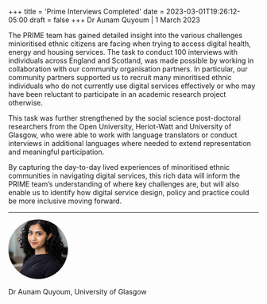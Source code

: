 +++
title = 'Prime Interviews Completed'
date = 2023-03-01T19:26:12-05:00
draft = false
+++
Dr Aunam Quyoum | 1 March 2023

The PRIME team has gained detailed insight into the various challenges minioritised ethnic citizens are facing when trying to access digital health, energy and housing services. The task to conduct 100 interviews with individuals across England and Scotland, was made possible by working in collaboration with our community organisation partners. In particular, our community partners supported us to recruit many minoritised ethnic individuals who do not currently use digital services effectively or who may have been reluctant to participate in an academic research project otherwise.

This task was further strengthened by the social science post-doctoral researchers from the Open University, Heriot-Watt and University of Glasgow, who were able to work with language translators or conduct interviews in additional languages where needed to extend representation and meaningful participation.

By capturing the day-to-day lived experiences of minoritised ethnic communities in navigating digital services, this rich data will inform the PRIME team’s understanding of where key challenges are, but will also enable us to identify how digital service design, policy and practice could be more inclusive moving forward.


---

<div class="row" style="margin-bottom:0.5em;">
  <div class="team-image col-lg-2 d-flex align-items-center justify-content-start">
    <img alt="Photo of Dr Aunam" src="/images/team/aunam.jpg" style="width:120px;height:120px;object-fit:cover;border-radius:50%;">
  </div>
</div>
<div class="row">
  <div class="team-meta col-lg-2 d-flex align-items-center justify-content-start">
    <p class="team-name mb-0" style="text-align:left;width:100%;">Dr Aunam Quyoum, University of Glasgow</p>
  </div>
</div>